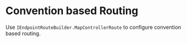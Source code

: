 # Convention based Routing
        
Use `IEndpointRouteBuilder.MapControllerRoute` to configure convention based routing.